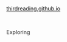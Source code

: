 <br>

[thirdreading.github.io](https://www.thirdreading.github.io)

<br>

Exploring

<br>
<br>

<br>
<br>

<br>
<br>

<br>
<br>

